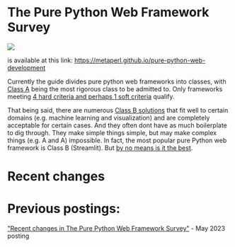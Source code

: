 # The Pure Python Web Framework Survey 

![](https://metaperl.github.io/pure-python-web-development/_images/pure-python-header.png)

is available at this link:
https://metaperl.github.io/pure-python-web-development

Currently the guide divides pure python web frameworks into classes, with [Class A](https://metaperl.github.io/pure-python-web-development/class-a.html) being the most rigorous class to be admitted to. Only frameworks  meeting [4 hard criteria and perhaps 1 soft criteria](https://metaperl.github.io/pure-python-web-development/practical-guide.html#requirements-of-a-class-a-system) qualify.

That being said, there are numerous [Class B solutions](https://metaperl.github.io/pure-python-web-development/class-b.html) that fit well to certain domains (e.g. machine learning and visualization) and are completely acceptable for certain cases. And they often dont have as much boilerplate to dig through. They make simple things simple, but may make complex things (e.g. A and A) impossible. In fact, the most popular pure Python web framework is Class B (Streamlit). But [by no means is it the best](https://metaperl.github.io/pure-python-web-development/end-notes.html#let-s-talk-streamlit).

# Recent changes



# Previous postings:

["Recent changes in The Pure Python Web Framework Survey"](https://www.reddit.com/r/Python/comments/13lpv5r/recent_changes_in_the_pure_python_web_framework/") - May 2023 posting